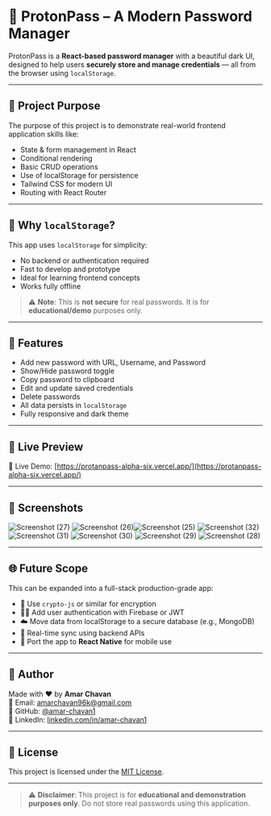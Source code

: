 # 🔐 ProtonPass – A Modern Password Manager

ProtonPass is a **React-based password manager** with a beautiful dark UI, designed to help users **securely store and manage credentials** — all from the browser using `localStorage`.

---

## 🎯 Project Purpose

The purpose of this project is to demonstrate real-world frontend application skills like:

- State & form management in React  
- Conditional rendering  
- Basic CRUD operations  
- Use of localStorage for persistence  
- Tailwind CSS for modern UI  
- Routing with React Router

---

## 🧠 Why `localStorage`?

This app uses `localStorage` for simplicity:

- No backend or authentication required  
- Fast to develop and prototype  
- Ideal for learning frontend concepts  
- Works fully offline

> ⚠️ **Note**: This is **not secure** for real passwords. It is for **educational/demo** purposes only.

---

## 🚀 Features

- Add new password with URL, Username, and Password  
- Show/Hide password toggle  
- Copy password to clipboard  
- Edit and update saved credentials  
- Delete passwords  
- All data persists in `localStorage`  
- Fully responsive and dark theme

---
## 🔗 Live Preview

🚀 Live Demo: [https://protanpass-alpha-six.vercel.app/](https://protanpass-alpha-six.vercel.app/)

---

## 📸 Screenshots

![Screenshot (27)](https://github.com/user-attachments/assets/28b464aa-2025-425b-8f56-1782b6c30544)
![Screenshot (26)](https://github.com/user-attachments/assets/9b1db477-8a95-49fc-9daf-4e9b5654083a)![Screenshot (25)](https://github.com/user-attachments/assets/d52a1ce4-c676-4074-8a80-d8e7f21a958a)
![Screenshot (32)](https://github.com/user-attachments/assets/8037bbb1-0515-4482-b295-42760e0fe61e)
![Screenshot (31)](https://github.com/user-attachments/assets/f4e1eebd-ae4b-4f9d-944e-ede1d590615b)
![Screenshot (30)](https://github.com/user-attachments/assets/29fb18cf-e061-4682-b774-f5e30983b72e)
![Screenshot (29)](https://github.com/user-attachments/assets/fef93f51-66cf-4b36-8936-b38d023afd89)
![Screenshot (28)](https://github.com/user-attachments/assets/065612f8-3389-466d-a906-54bb9fcb07bd)


---

## 🌐 Future Scope

This can be expanded into a full-stack production-grade app:

- 🔐 Use `crypto-js` or similar for encryption  
- 🧑‍💻 Add user authentication with Firebase or JWT  
- ☁️ Move data from localStorage to a secure database (e.g., MongoDB)  
- 🔄 Real-time sync using backend APIs  
- 📱 Port the app to **React Native** for mobile use

---

## 🙌 Author

Made with ❤️ by **Amar Chavan**  
📧 Email: amarchavan96k@gmail.com  
🔗 GitHub: [@amar-chavan1](https://github.com/amar-chavan1)  
📱 LinkedIn: [linkedin.com/in/amar-chavan1](https://linkedin.com/in/amar-chavan1)

---

## 📃 License

This project is licensed under the [MIT License](LICENSE).

---

> ⚠️ **Disclaimer**: This project is for **educational and demonstration purposes only**. Do not store real passwords using this application.
